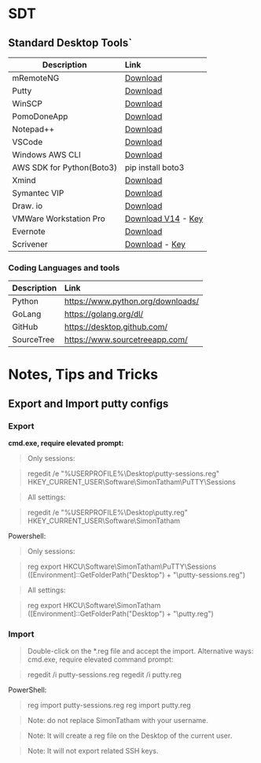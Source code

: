 # SDT
## Standard Desktop Tools`


|Description| Link|
|-----------|:-----|
|mRemoteNG|[Download](https://mremoteng.org/download)|
|Putty|[Download](https://www.chiark.greenend.org.uk/~sgtatham/putty/latest.html)|
|WinSCP|[Download](https://winscp.net/eng/download.php)|
|PomoDoneApp|[Download](https://pomodoneapp.com/)|
|Notepad++|[Download](https://notepad-plus-plus.org/download/)|
|VSCode|[Download](https://code.visualstudio.com/)|
|Windows AWS CLI|[Download](https://s3.amazonaws.com/aws-cli/AWSCLI64.msi)|
|AWS SDK for Python(Boto3)|pip install boto3|
|Xmind| [Download](https://www.xmind.net/download/)|
|Symantec VIP|[Download](https://vip.symantec.com/)|
|Draw. io| [Download](https://www.draw.io/)|
|VMWare Workstation Pro|[Download V14](https://my.vmware.com/en/web/vmware/info/slug/desktop_end_user_computing/vmware_workstation_pro/14_0) - [Key](https://mail.google.com/mail/u/0/#search/vmware/WhctKHScNkCSPrTMxJhwhMrXxWfrsQKbfJQtFcWpZQzQvMPWVwNLPJFCcRsMnTBSCzhkZBV) |
|Evernote|[Download](https://evernote.com/download/?utm_campaign=engt_web_downloadLink_WEB-45641B_v1&utm_source=evernote&utm_medium=web)|
|Scrivener|[Download](https://www.literatureandlatte.com/scrivener/download) - [Key](https://mail.google.com/mail/u/0/#search/scrivener/DmwnWrRlQHQSlldJfRPlFVJWcZLglgzWhBCbSFTWQMwGfBzBlQKDpnhsgwTrnLMKMkcvzhkKlctl)|




### Coding Languages and tools
|Description| Link|
|-----------|:-----|
|Python|https://www.python.org/downloads/|
|GoLang|https://golang.org/dl/|
|GitHub|https://desktop.github.com/|
|SourceTree|https://www.sourcetreeapp.com/|


# Notes, Tips and Tricks
## Export and Import putty configs 

### Export
**cmd.exe, require elevated prompt:**

>Only sessions:

>regedit /e "%USERPROFILE%\Desktop\putty-sessions.reg" HKEY_CURRENT_USER\Software\SimonTatham\PuTTY\Sessions

>All settings:

>regedit /e "%USERPROFILE%\Desktop\putty.reg" HKEY_CURRENT_USER\Software\SimonTatham

Powershell:

>Only sessions:

>reg export HKCU\Software\SimonTatham\PuTTY\Sessions ([Environment]::GetFolderPath("Desktop") + "\putty-sessions.reg")

>All settings:

>reg export HKCU\Software\SimonTatham ([Environment]::GetFolderPath("Desktop") + "\putty.reg")

### Import

>Double-click on the *.reg file and accept the import.
>Alternative ways:
>cmd.exe, require elevated command prompt:

>regedit /i putty-sessions.reg
>regedit /i putty.reg

PowerShell:

>reg import putty-sessions.reg
>reg import putty.reg

>Note: do not replace SimonTatham with your username.

>Note: It will create a reg file on the Desktop of the current user.

>Note: It will not export related SSH keys.

